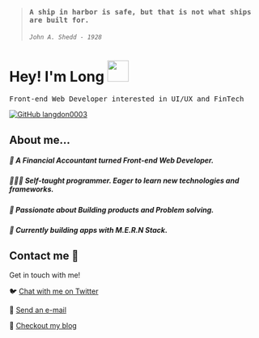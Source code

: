  
> #### <samp>A ship in harbor is safe, but that is not what ships are built for.
> 
> ###### `John A. Shedd - 1928`

# Hey! I'm  Long <img src="https://github.com/langdon0003/langdon0003/blob/main/handwave.gif" width="42" height="42">
<samp>Front-end Web Developer interested in UI/UX and FinTech
</samp>

[![GitHub langdon0003](https://img.shields.io/github/followers/thaiane?label=follow&style=social)](https://github.com/langdon0003)

## About me...  

##### 💼  A Financial Accountant turned Front-end Web Developer. 
##### 👨🏻‍💻  Self-taught programmer. Eager to learn new technologies and frameworks. 
##### 🧶  Passionate about Building products and Problem solving. 
##### 🚧  Currently building apps with M.E.R.N Stack.

## Contact me :speech_balloon:
Get in touch with me!

:bird:  <a href="https://twitter.com/langdon0003">Chat with me on Twitter</a>

:e-mail:  <a href="mailto:langdon0003@gmail.com">Send an e-mail</a>

:memo:  <a href="https://long.rocks">Checkout my blog</a>
